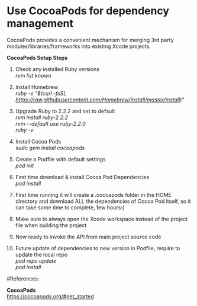 # Use CocoaPods for dependency management

CocoaPods provides a convenient mechanism for merging 3rd party modules/libraries/frameworks into existing Xcode projects.

<b>CocoaPods Setup Steps</b>

1. Check any installed Ruby versions <br/> 
<i>rvm list known</i> <br/>

2. Install Homebrew <br/> 
<i>ruby -e "$(curl -fsSL https://raw.githubusercontent.com/Homebrew/install/master/install)"</i> <br/> 

3. Upgrade Ruby to 2.2.2 and set to default <br/>
<i>rvm install ruby-2.2.2</i> <br/>
<i>rvm --default use ruby-2.2.0</i> <br/>
<i>ruby -v</i> <br/>

4. Install Cocoa Pods <br/>
<i>sudo gem install cocoapods</i> <br/>

5. Create a Podfile with default settings <br/>
<i>pod init</i> <br/>

6. First time download & install Cocoa Pod Dependencies <br/>
<i>pod install</i> <br/>

7. First time running it will create a .cocoapods folder in the HOME directory and download ALL the dependencies of Cocoa Pod itself, so it can take some time to complete, few hours:( <br/>

8. Make sure to always open the Xcode workspace instead of the project file when building the project <br/> 

9. Now ready to invoke the API from main project source code <br/>

10. Future update of dependencies to new version in Podfile, require to update the local repo <br/>
<i>pod repo update</i><br/>
<i>pod install</i> <br/>


#References:

<b>CocoaPods</b> <br/>
https://cocoapods.org/#get_started <br/>

